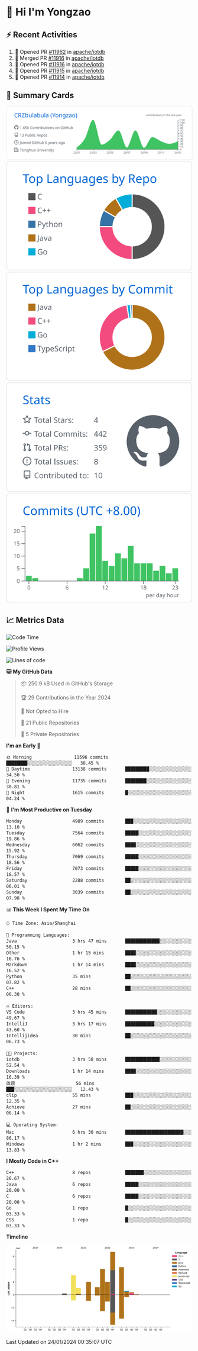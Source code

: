 # 👋 Hi I'm Yongzao

## ⚡ Recent Activities
<!--START_SECTION:activity-->
1. 💪 Opened PR [#11962](https://github.com/apache/iotdb/pull/11962) in [apache/iotdb](https://github.com/apache/iotdb)
2. 🎉 Merged PR [#11916](https://github.com/apache/iotdb/pull/11916) in [apache/iotdb](https://github.com/apache/iotdb)
3. 💪 Opened PR [#11916](https://github.com/apache/iotdb/pull/11916) in [apache/iotdb](https://github.com/apache/iotdb)
4. 💪 Opened PR [#11915](https://github.com/apache/iotdb/pull/11915) in [apache/iotdb](https://github.com/apache/iotdb)
5. 💪 Opened PR [#11914](https://github.com/apache/iotdb/pull/11914) in [apache/iotdb](https://github.com/apache/iotdb)
<!--END_SECTION:activity-->

## 🎑 Summary Cards

[![](https://raw.githubusercontent.com/CRZbulabula/CRZbulabula/main/profile-summary-card-output/github/0-profile-details.svg)](https://github.com/vn7n24fzkq/github-profile-summary-cards)
[![](https://raw.githubusercontent.com/CRZbulabula/CRZbulabula/main/profile-summary-card-output/github/1-repos-per-language.svg)](https://github.com/vn7n24fzkq/github-profile-summary-cards) [![](https://raw.githubusercontent.com/CRZbulabula/CRZbulabula/main/profile-summary-card-output/github/2-most-commit-language.svg)](https://github.com/vn7n24fzkq/github-profile-summary-cards)
[![](https://raw.githubusercontent.com/CRZbulabula/CRZbulabula/main/profile-summary-card-output/github/3-stats.svg)](https://github.com/vn7n24fzkq/github-profile-summary-cards) [![](https://raw.githubusercontent.com/CRZbulabula/CRZbulabula/main/profile-summary-card-output/github/4-productive-time.svg)](https://github.com/vn7n24fzkq/github-profile-summary-cards)

## 📈 Metrics Data

<!--START_SECTION:waka-->
![Code Time](http://img.shields.io/badge/Code%20Time-549%20hrs%2056%20mins-blue)

![Profile Views](http://img.shields.io/badge/Profile%20Views-0-blue)

![Lines of code](https://img.shields.io/badge/From%20Hello%20World%20I%27ve%20Written-25.4%20million%20lines%20of%20code-blue)

**🐱 My GitHub Data** 

> 📦 250.9 kB Used in GitHub's Storage 
 > 
> 🏆 29 Contributions in the Year 2024
 > 
> 🚫 Not Opted to Hire
 > 
> 📜 21 Public Repositories 
 > 
> 🔑 5 Private Repositories 
 > 
**I'm an Early 🐤** 

```text
🌞 Morning                11596 commits       ████████░░░░░░░░░░░░░░░░░   30.45 % 
🌆 Daytime                13138 commits       █████████░░░░░░░░░░░░░░░░   34.50 % 
🌃 Evening                11735 commits       ████████░░░░░░░░░░░░░░░░░   30.81 % 
🌙 Night                  1615 commits        █░░░░░░░░░░░░░░░░░░░░░░░░   04.24 % 
```
📅 **I'm Most Productive on Tuesday** 

```text
Monday                   4989 commits        ███░░░░░░░░░░░░░░░░░░░░░░   13.10 % 
Tuesday                  7564 commits        █████░░░░░░░░░░░░░░░░░░░░   19.86 % 
Wednesday                6062 commits        ████░░░░░░░░░░░░░░░░░░░░░   15.92 % 
Thursday                 7069 commits        █████░░░░░░░░░░░░░░░░░░░░   18.56 % 
Friday                   7073 commits        █████░░░░░░░░░░░░░░░░░░░░   18.57 % 
Saturday                 2288 commits        ██░░░░░░░░░░░░░░░░░░░░░░░   06.01 % 
Sunday                   3039 commits        ██░░░░░░░░░░░░░░░░░░░░░░░   07.98 % 
```


📊 **This Week I Spent My Time On** 

```text
🕑︎ Time Zone: Asia/Shanghai

💬 Programming Languages: 
Java                     3 hrs 47 mins       █████████████░░░░░░░░░░░░   50.15 % 
Other                    1 hr 15 mins        ████░░░░░░░░░░░░░░░░░░░░░   16.76 % 
Markdown                 1 hr 14 mins        ████░░░░░░░░░░░░░░░░░░░░░   16.52 % 
Python                   35 mins             ██░░░░░░░░░░░░░░░░░░░░░░░   07.82 % 
C++                      28 mins             ██░░░░░░░░░░░░░░░░░░░░░░░   06.30 % 

🔥 Editors: 
VS Code                  3 hrs 45 mins       ████████████░░░░░░░░░░░░░   49.67 % 
IntelliJ                 3 hrs 17 mins       ███████████░░░░░░░░░░░░░░   43.60 % 
Intellijidea             30 mins             ██░░░░░░░░░░░░░░░░░░░░░░░   06.73 % 

🐱‍💻 Projects: 
iotdb                    3 hrs 58 mins       █████████████░░░░░░░░░░░░   52.54 % 
Downloads                1 hr 14 mins        ████░░░░░░░░░░░░░░░░░░░░░   16.39 % 
改题                       56 mins             ███░░░░░░░░░░░░░░░░░░░░░░   12.43 % 
clip                     55 mins             ███░░░░░░░░░░░░░░░░░░░░░░   12.35 % 
Achieve                  27 mins             ██░░░░░░░░░░░░░░░░░░░░░░░   06.14 % 

💻 Operating System: 
Mac                      6 hrs 30 mins       ██████████████████████░░░   86.17 % 
Windows                  1 hr 2 mins         ███░░░░░░░░░░░░░░░░░░░░░░   13.83 % 
```

**I Mostly Code in C++** 

```text
C++                      8 repos             ███████░░░░░░░░░░░░░░░░░░   26.67 % 
Java                     6 repos             █████░░░░░░░░░░░░░░░░░░░░   20.00 % 
C                        6 repos             █████░░░░░░░░░░░░░░░░░░░░   20.00 % 
Go                       1 repo              █░░░░░░░░░░░░░░░░░░░░░░░░   03.33 % 
CSS                      1 repo              █░░░░░░░░░░░░░░░░░░░░░░░░   03.33 % 
```



**Timeline**

![Lines of Code chart](https://raw.githubusercontent.com/CRZbulabula/CRZbulabula/main/assets/bar_graph.png)


 Last Updated on 24/01/2024 00:35:07 UTC
<!--END_SECTION:waka-->

